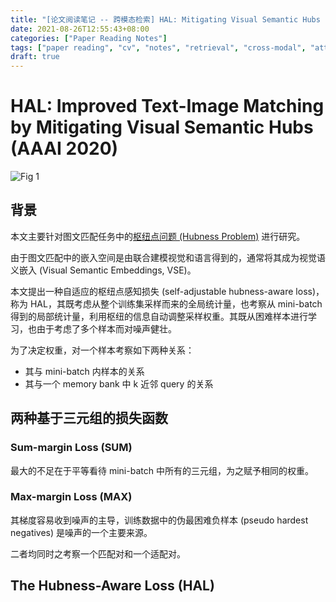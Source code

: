 ```yaml
---
title: "[论文阅读笔记 -- 跨模态检索] HAL: Mitigating Visual Semantic Hubs (AAAI 2020)"
date: 2021-08-26T12:55:43+08:00
categories: ["Paper Reading Notes"]
tags: ["paper reading", "cv", "notes", "retrieval", "cross-modal", "attention", "hubness"]
draft: true
---
```


# HAL: Improved Text-Image Matching by Mitigating Visual Semantic Hubs (AAAI 2020)

![Fig 1](/images/2021/PRN83/1.png)

## 背景

本文主要针对图文匹配任务中的[枢纽点问题 (Hubness Problem)](http://jonathanwayy.xyz/2021/ldp_hubness_problem/) 进行研究。  

由于图文匹配中的嵌入空间是由联合建模视觉和语言得到的，通常将其成为视觉语义嵌入 (Visual Semantic Embeddings, VSE)。  

本文提出一种自适应的枢纽点感知损失 (self-adjustable hubness-aware loss)，称为 HAL，其既考虑从整个训练集采样而来的全局统计量，也考察从 mini-batch 得到的局部统计量，利用枢纽的信息自动调整采样权重。其既从困难样本进行学习，也由于考虑了多个样本而对噪声健壮。  

为了决定权重，对一个样本考察如下两种关系：  
+ 其与 mini-batch 内样本的关系
+ 其与一个 memory bank 中 k 近邻 query 的关系

## 两种基于三元组的损失函数

### Sum-margin Loss (SUM)

最大的不足在于平等看待 mini-batch 中所有的三元组，为之赋予相同的权重。  

### Max-margin Loss (MAX)

其梯度容易收到噪声的主导，训练数据中的伪最困难负样本 (pseudo hardest negatives) 是噪声的一个主要来源。  

二者均同时之考察一个匹配对和一个适配对。  

## The Hubness-Aware Loss (HAL)
